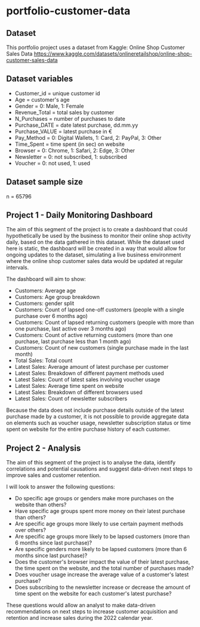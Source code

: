# portfolio-customer-data
 
 ## Dataset

 This portfolio project uses a dataset from Kaggle: Online Shop Customer Sales Data
 https://www.kaggle.com/datasets/onlineretailshop/online-shop-customer-sales-data

 ## Dataset variables
- Customer_id = unique customer id
- Age = customer's age
- Gender = 0: Male, 1: Female
- Revenue_Total = total sales by customer
- N_Purchases = number of purchases to date
- Purchase_DATE = date latest purchase, dd.mm.yy
- Purchase_VALUE = latest purchase in €
- Pay_Method = 0: Digital Wallets, 1: Card, 2: PayPal, 3: Other
- Time_Spent = time spent (in sec) on website
- Browser = 0: Chrome, 1: Safari, 2: Edge, 3: Other
- Newsletter = 0: not subscribed, 1: subscribed
- Voucher = 0: not used, 1: used

## Dataset sample size

n = 65796

## Project 1 - Daily Monitoring Dashboard

The aim of this segment of the project is to create a dashboard that could hypothetically be used by the business to monitor their online shop activity daily, based on the data gathered in this dataset. While the dataset used here is static, the dashboard will be created in a way that would allow for ongoing updates to the dataset, simulating a live business environment where the online shop customer sales data would be updated at regular intervals.

The dashboard will aim to show:

- Customers: Average age
- Customers: Age group breakdown
- Customers: gender split
- Customers: Count of lapsed one-off customers (people with a single purchase over 6 months ago)
- Customers: Count of lapsed returning customers (people with more than one purchase, last active over 3 months ago)
- Customers: Count of active returning customers (more than one purchase, last purchase less than 1 month ago)
- Customers: Count of new customers (single purchase made in the last month)
- Total Sales: Total count
- Latest Sales: Average amount of latest purchase per customer
- Latest Sales: Breakdown of different payment methods used
- Latest Sales: Count of latest sales involving voucher usage
- Latest Sales: Average time spent on website
- Latest Sales: Breakdown of different browsers used
- Latest Sales: Count of newsletter subscribers

Because the data does not include purchase details outside of the latest purchase made by a customer, it is not possible to provide aggregate data on elements such as voucher usage, newsletter subscription status or time spent on website for the entire purchase history of each customer.

## Project 2 - Analysis
The aim of this segment of the project is to analyse the data, identify correlations and potential causations and suggest data-driven next steps to improve sales and customer retention. 

I will look to answer the following questions:

- Do specific age groups or genders make more purchases on the website than others?
- Have specific age groups spent more money on their latest purchase than others?
- Are specific age groups more likely to use certain payment methods over others?
- Are specific age groups more likely to be lapsed customers (more than 6 months since last purchase)?
- Are specific genders more likely to be lapsed customers (more than 6 months since last purchase)?
- Does the customer's browser impact the value of their latest purchase, the time spent on the website, and the total number of purchases made?
- Does voucher usage increase the average value of a customer's latest purchase?
- Does subscribing to the newsletter increase or decrease the amount of time spent on the website for each customer's latest purchase?

These questions would allow an analyst to make data-driven recommendations on next steps to increase customer acquisition and retention and increase sales during the 2022 calendar year.

